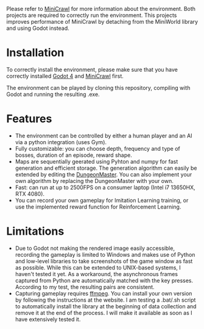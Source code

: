 Please refer to [MiniCrawl](https://github.com/fmalato/MiniCrawl) for more information about the environment. Both projects are required to correctly run the environment. This projects improves performance of MiniCrawl by detaching from the MiniWorld library and using Godot instead.

# Installation
To correctly install the environment, please make sure that you have correctly installed [Godot 4](https://godotengine.org/) and [MiniCrawl](https://github.com/fmalato/MiniCrawl) first.

The environment can be played by cloning this repository, compiling with Godot and running the resulting .exe.

# Features
- The environment can be controlled by either a human player and an AI via a python integration (uses Gym).
- Fully customizable: you can choose depth, frequency and type of bosses, duration of an episode, reward shape.
- Maps are sequentially geerated using Pyhton and numpy for fast generation and efficient storage. The generation algorithm can easily be extended by editing the [DungeonMaster]((https://github.com/fmalato/MiniCrawl/blob/main/minicrawl/dungeon_master.py)). You can also implement your own algorithm by replacing the DungeonMaster with your own.
- Fast: can run at up to 2500FPS on a consumer laptop (Intel i7 13650HX, RTX 4080).
- You can record your own gameplay for Imitation Learning training, or use the implemented reward function for Reinforcement Learning.

# Limitations
- Due to Godot not making the rendered image easily accessible, recording the gameplay is limited to Windows and makes use of Python and low-level libraries to take screenshots of the game window as fast as possible. While this can be extended to UNIX-based systems, I haven't tested it yet. As a workaround, the asynchronous frames captured from Python are automatically matched with the key presses. According to my test, the resulting pairs are consistent.
- Capturing gameplay requires [ffmpeg](https://www.ffmpeg.org/). You can install your own version by following the instructions at the website. I am testing a .bat/.sh script to automatically install the library at the beginning of data collection and remove it at the end of the process. I will make it available as soon as I have extensively tested it.
